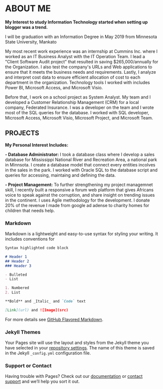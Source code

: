 # ABOUT ME 

**My Interest to study Information Technology started when setting up blogger was a trend.**

I will be graduation with an Information Degree in May 2019 from Minnesota State University, Mankato

My most recent work experience was an internship at Cummins Inc. where I worked as an IT Business Analyst with the IT Operation Team. I lead a "Client Software Audit project" that resulted in saving $265,000/annually for the Organization. I also test the company's URLs and Web applications to ensure that it meets the business needs and requirements. Lastly, I	analyze and interpret cost data to ensure efficient allocation of cost to each department in the organization. Technology tools I worked with includes Power BI, Microsoft Access, and Microsoft Visio.

Before that, I work on a school project as System Analyst. My team and I developed a Customer Relationship Management (CRM) for a local company, Federated Insurance. I was a developer on the team and I wrote most of the SQL queries for the database. I worked with SQL developer, Microsoft Access, Microsoft Visio, Microsoft Project, and Microsoft Team. 


## PROJECTS

**My Personal Interest Includes:**

**- Database Administrator:** I took a database class where I develop a sales database for Mississippi National River and Recreation Area, a national park in Minnsota. I create a database model that connect every entities incolves in the sales in the park. I worked with Oracle SQL to the database script and queries for accessing, maintaing and defining the data. 

**- Project Management:** To further strengthening my project managemnet skill, I recently built a responsive a forum web platform that gives Africans voice to speak against the corruption, and share insight on trending issues in the continent. I uses Agile methodology for the development. I donate 20% of the revenue I made from google ad adense to charity homes for children that needs help. 


### Markdown

Markdown is a lightweight and easy-to-use syntax for styling your writing. It includes conventions for

```markdown
Syntax highlighted code block

# Header 1
## Header 2
### Header 3

- Bulleted
- List

1. Numbered
2. List

**Bold** and _Italic_ and `Code` text

[Link](url) and ![Image](src)
```

For more details see [GitHub Flavored Markdown](https://guides.github.com/features/mastering-markdown/).

### Jekyll Themes

Your Pages site will use the layout and styles from the Jekyll theme you have selected in your [repository settings](https://github.com/layan17/resume/settings). The name of this theme is saved in the Jekyll `_config.yml` configuration file.

### Support or Contact

Having trouble with Pages? Check out our [documentation](https://help.github.com/categories/github-pages-basics/) or [contact support](https://github.com/contact) and we’ll help you sort it out.
